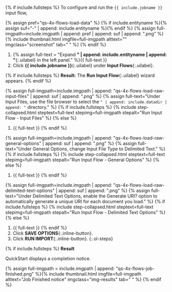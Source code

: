 {% if include.fullsteps %}
To configure and run the `{{ include.jobname }}` input flow,

{% assign pref="qs-4x-flows-load-data" %}
{% if include.entityname %}{% assign suf="-" | append: include.entityname %}{% endif %}
{% assign full-imgpath=include.imgpath | append: pref | append: suf | append: ".png" %}
{% include thumbnail.html imgfile=full-imgpath alttext="" imgclass="screenshot" tab="  " %}
{% endif %}

1. {% assign full-text = "Expand **" | append: include.entityname | append: "**{:.uilabel} in the left panel." %}{{ full-text }}
1. Click **{{ include.jobname }}**{:.uilabel} under **Input Flows**{:.uilabel}.

{% if include.fullsteps %}
    **Result:** The **Run Input Flow**{:.uilabel} wizard appears.
{% endif %}

{% assign full-imgpath=include.imgpath | append: "qs-4x-flows-load-raw-input-files" | append: suf | append: ".png" %}
{% assign full-text="Under <span class='uilabel'>Input Files</span>, use the file browser to select the <code>" | append: include.datadir | append: "</code> directory." %}
{% if include.fullsteps %}
{% include step-collapsed.html steptext=full-text stepimg=full-imgpath stepalt="Run Input Flow - Input Files" %}
{% else %}
1. {{ full-text }}
{% endif %}

{% assign full-imgpath=include.imgpath | append: "qs-4x-flows-load-raw-general-options" | append: suf | append: ".png" %}
{% assign full-text="Under <span class='uilabel'>General Options</span>, change <span class='uilabel'>Input File Type</span> to <span class='uilabel'>Delimited Text</span>." %}
{% if include.fullsteps %}
{% include step-collapsed.html steptext=full-text stepimg=full-imgpath stepalt="Run Input Flow - General Options" %}
{% else %}
1. {{ full-text }}
{% endif %}

{% assign full-imgpath=include.imgpath | append: "qs-4x-flows-load-raw-delimited-text-options" | append: suf | append: ".png" %}
{% assign full-text="Under <span class='uilabel'>Delimited Text Options</span>, enable the <span class='uilabel'>Generate URI?</span> option to automatically generate a unique URI for each document you load." %}
{% if include.fullsteps %}
{% include step-collapsed.html steptext=full-text stepimg=full-imgpath stepalt="Run Input Flow - Delimited Text Options" %}
{% else %}
1. {{ full-text }}
{% endif %}
1. Click **SAVE OPTIONS**{:.inline-button}. <!-- `MLCP options saved.` -->
1. Click **RUN IMPORT**{:.inline-button}. <!-- `{{ include.entity }}: {{ include.jobname }} starting...` then `Job (job number) Finished. OK` -->
{:.ol-steps}

{% if include.fullsteps %}
**Result**

QuickStart displays a completion notice.

{% assign full-imgpath = include.imgpath | append: "qs-4x-flows-job-finished.png" %}{% include thumbnail.html imgfile=full-imgpath alttext="Job Finished notice" imgclass="img-results" tab="  " %}
{% endif %}
